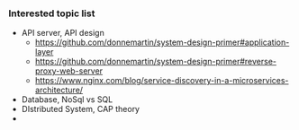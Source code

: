 ### Interested topic list

* API server, API design
   * https://github.com/donnemartin/system-design-primer#application-layer
   * https://github.com/donnemartin/system-design-primer#reverse-proxy-web-server
   * https://www.nginx.com/blog/service-discovery-in-a-microservices-architecture/
* Database, NoSql vs SQL
* DIstributed System, CAP theory
* 
